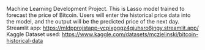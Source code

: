 Machine Learning Development Project.
This is Lasso model trained to forecast the price of Bitcoin. 
Users will enter the historical price data into the model, and the output will be the predicted price of the next day.
<br/>
Streamlit app: https://mldpprojstapp-ycpixpggz4gjuhsro6jngy.streamlit.app/
<br />
Kaggle Dataset used: https://www.kaggle.com/datasets/mczielinski/bitcoin-historical-data
